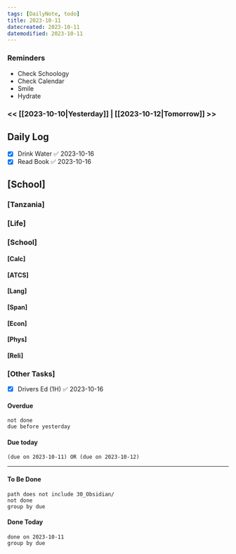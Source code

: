 ```yaml
---
tags: [DailyNote, todo]
title: 2023-10-11
datecreated: 2023-10-11
datemodified: 2023-10-11
---
```


### Reminders
- Check Schoology
- Check Calendar
- Smile
- Hydrate

### << [[2023-10-10|Yesterday]] | [[2023-10-12|Tomorrow]] >>

## Daily Log

- [x] Drink Water ✅ 2023-10-16
- [x] Read Book ✅ 2023-10-16

## [School]

### [Tanzania]

### [Life]

### [School]

#### [Calc]

#### [ATCS]

#### [Lang]

#### [Span]

#### [Econ]

#### [Phys]

#### [Reli]


### [Other Tasks]

- [x] Drivers Ed (1H) ✅ 2023-10-16

#### Overdue
```tasks
not done
due before yesterday
```
#### Due today

```tasks
(due on 2023-10-11) OR (due on 2023-10-12) 

```
---
#### To Be Done

```tasks
path does not include 30_Obsidian/
not done
group by due
```

#### Done Today

```tasks
done on 2023-10-11
group by due
```